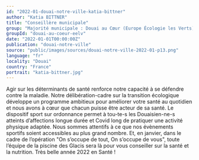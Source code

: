 ```yaml
---
id: "2022-01-douai-notre-ville-katia-bittner"
author: "Katia BITTNER"
title: "Conseillère municipale"
group: "Majorité municipale : Douai au Cœur (Europe Écologie les Verts)"
groupId: "douai-au-coeur-eelv"
date: "2022-01-01T00:00:00Z"
publication: "douai-notre-ville"
source: "public/images/sources/douai-notre-ville-2022-01-p13.png"
language: "fr"
locality: "Douai"
country: "France"
portrait: "katia-bittner.jpg"
---
```


Agir sur les déterminants de santé renforce notre capacité à se défendre contre la maladie. Notre délibération-cadre sur la transition écologique développe un programme ambitieux pour améliorer votre santé au quotidien et nous avons à cœur que chacun puisse être acteur de sa santé. Le dispositif sport sur ordonnance permet à tou-te-s les Douaisien-ne-s atteints d’affections longue durée et Covid long de pratiquer une activité physique adaptée. Nous sommes attentifs à ce que nos évènements sportifs soient accessibles au plus grand nombre. Et, en janvier, dans le cadre de l’opération "On s’occupe de tout, On s’occupe de vous", toute l’équipe de la piscine des Glacis sera là pour vous conseiller sur la santé et la nutrition. Très belle année 2022 en Santé !
